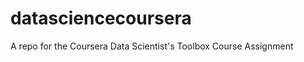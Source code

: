 datasciencecoursera
===================

A repo for the Coursera Data Scientist's Toolbox Course Assignment
